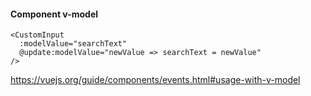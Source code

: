 #### Component v-model

```vue
<CustomInput
  :modelValue="searchText"
  @update:modelValue="newValue => searchText = newValue"
/>
```


<aside class="notes">

https://vuejs.org/guide/components/events.html#usage-with-v-model

</aside>
